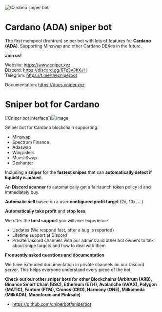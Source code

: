 ![Cardano sniper bot](https://www.cniper.xyz/wp-content/uploads/2023/06/cardano-6306459_1280-e1685994188724.png "Cardano logo")
# Cardano (ADA) sniper bot
The first mempool (frontrun) sniper bot with lots of features for **Cardano (ADA)**. Supporting Minswap and other Cardano DEXes in the future.

**Join us!**

Website: https://www.cniper.xyz<br />
Discord: https://discord.gg/67z3v3hXJH<br />
Telegram: https://t.me/thecniperbot<br />

Documentation: <a href=" https://docs.cniper.xyz" target="_blank">https://docs.cniper.xyz</a>.

# Sniper bot for Cardano

![Cniper bot interface](![image](https://github.com/cniperbot/cardano-token-sniper/assets/96018038/747b1342-5efa-4fc0-afa2-cf16f9041687 "sniper bot interface")

Sniper bot for Cardano blockchain supporting:

* Minswap
* Spectrum Finance
* Adaswap
* Wingriders
* MuesliSwap
* Dexhunter

Including a **sniper** for the **fastest snipes** that can **automatically detect if liquidity is added**.

An **Discord scanner** to automatically get a fairlaunch token policy id and immediately buy.

**Automatic sell** based on a user **configured profit target** (2x, 10x, …)

**Automatically take profit** and **stop loss**

We offer the **best support** you will ever experience
* Updates (We respond fast, after a bug is reported)
* Lifetime support at Discord
* Private Discord channels with our admins and other bot owners to talk about snipe targets and how to deal with them

**Frequently asked questions and documentation**

We have extended documentation in private channels on our Discord server. This helps everyone understand every piece of the bot.

**Check out our other sniper bots for other Blockchains (Arbitrum (ARB), Binance Smart Chain (BSC), Ethereum (ETH), Avalanche (AVAX), Polygon (MATIC), Fantom (FTM), Cronos (CRO), Harmony (ONE), Milkomeda (MilkADA), Moonforce and Pinksale)**
- https://github.com/cniperbot/sniperbot

